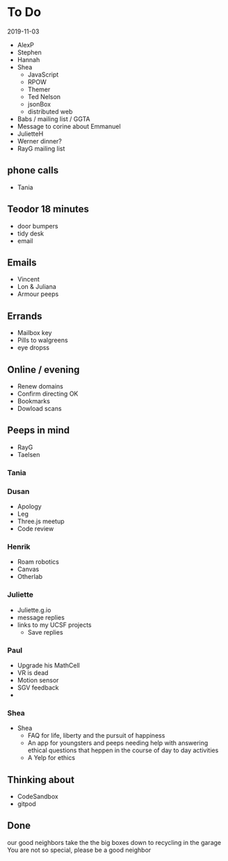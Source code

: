 # To Do

2019-11-03

- AlexP
- Stephen
- Hannah
- Shea
  - JavaScript
  - RPOW
  - Themer
  - Ted Nelson
  - jsonBox
  - distributed web
- Babs / mailing list / GGTA
- Message to corine about Emmanuel
- JulietteH
- Werner dinner?
- RayG mailing list

## phone calls

- Tania

## Teodor 18 minutes

- door bumpers
- tidy desk
- email

## Emails

- Vincent
- Lon & Juliana
- Armour peeps

## Errands

- Mailbox key
- Pills to walgreens
- eye dropss

## Online / evening

- Renew domains
- Confirm directing OK
- Bookmarks
- Dowload scans

## Peeps in mind

- RayG
- Taelsen

### Tania

### Dusan

- Apology
- Leg
- Three.js meetup
- Code review

### Henrik

- Roam robotics
- Canvas
- Otherlab

### Juliette

- Juliette.g.io
- message replies
- links to my UCSF projects
  - Save replies

### Paul

- Upgrade his MathCell
- VR is dead
- Motion sensor
- SGV feedback
-

### Shea

- Shea
  - FAQ for life, liberty and the pursuit of happiness
  - An app for youngsters and peeps needing help with answering ethical questions that heppen in the course of day to day activities
  - A Yelp for ethics

## Thinking about

- CodeSandbox
- gitpod

## Done

our good neighbors take the the big boxes down to recycling in the garage
You are not so special, please be a good neighbor
